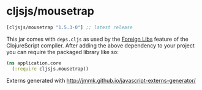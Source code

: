 # cljsjs/mousetrap

[](dependency)
```clojure
[cljsjs/mousetrap "1.5.3-0"] ;; latest release
```
[](/dependency)

This jar comes with `deps.cljs` as used by the [Foreign Libs][flibs] feature
of the ClojureScript compiler. After adding the above dependency to your project
you can require the packaged library like so:

```clojure
(ns application.core
  (:require cljsjs.mousetrap))
```

Externs generated with http://jmmk.github.io/javascript-externs-generator/

[flibs]: https://clojurescript.org/reference/packaging-foreign-deps
